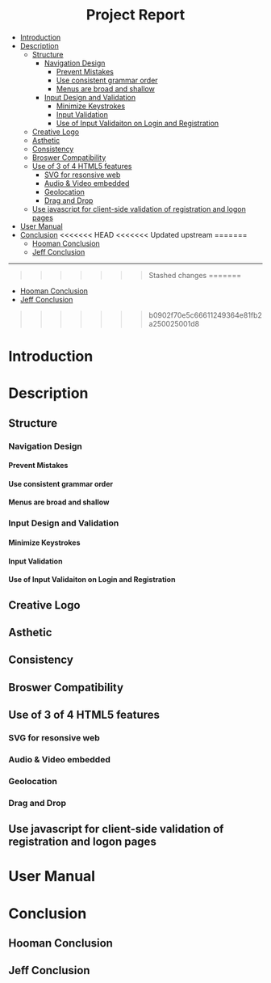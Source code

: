 <h1 align="center"><strong>Project Report</strong></h1>

- [Introduction](#introduction)
- [Description](#description)
  - [Structure](#structure)
    - [Navigation Design](#navigation-design)
      - [Prevent Mistakes](#prevent-mistakes)
      - [Use consistent grammar order](#use-consistent-grammar-order)
      - [Menus are broad and shallow](#menus-are-broad-and-shallow)
    - [Input Design and Validation](#input-design-and-validation)
      - [Minimize Keystrokes](#minimize-keystrokes)
      - [Input Validation](#input-validation)
      - [Use of Input Validaiton on Login and Registration](#use-of-input-validaiton-on-login-and-registration)
  - [Creative Logo](#creative-logo)
  - [Asthetic](#asthetic)
  - [Consistency](#consistency)
  - [Broswer Compatibility](#broswer-compatibility)
  - [Use of 3 of 4 HTML5 features](#use-of-3-of-4-html5-features)
    - [SVG for resonsive web](#svg-for-resonsive-web)
    - [Audio & Video embedded](#audio--video-embedded)
    - [Geolocation](#geolocation)
    - [Drag and Drop](#drag-and-drop)
  - [Use javascript for client-side validation of registration and logon pages](#use-javascript-for-client-side-validation-of-registration-and-logon-pages)
- [User Manual](#user-manual)
- [Conclusion](#conclusion)
<<<<<<< HEAD
<<<<<<< Updated upstream
=======
  - [Hooman Conclusion](#hooman-conclusion)
  - [Jeff Conclusion](#jeff-conclusion)
---
>>>>>>> Stashed changes
=======
  - [Hooman Conclusion](#hooman-conclusion)
  - [Jeff Conclusion](#jeff-conclusion)
>>>>>>> b0902f70e5c66611249364e81fb2a250025001d8
# Introduction

# Description

## Structure

###  Navigation Design

#### Prevent Mistakes

#### Use consistent grammar order

#### Menus are broad and shallow

### Input Design and Validation

#### Minimize Keystrokes

#### Input Validation

#### Use of Input Validaiton on Login and Registration

## Creative Logo

## Asthetic

## Consistency

## Broswer Compatibility

## Use of 3 of 4 HTML5 features

### SVG for resonsive web

### Audio & Video embedded

### Geolocation

### Drag and Drop

## Use javascript for client-side validation of registration and logon pages

# User Manual

# Conclusion

## Hooman Conclusion

## Jeff Conclusion




